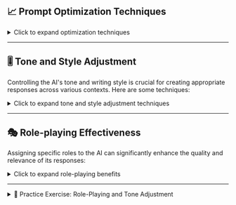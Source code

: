 ## 📈 Prompt Optimization Techniques

<details>
<summary>Click to expand optimization techniques</summary>

### 🔄 Iterative Refinement
Start basic and gradually improve based on results.

### 🆚 A/B Testing
Compare different versions to determine the best performer.

### 📚 Prompt Libraries
Maintain a collection of effective prompts for reuse.

### 🤝 Collaborative Prompting
Combine team insights for stronger prompts.

</details>

---

## 🎚️ Tone and Style Adjustment

Controlling the AI's tone and writing style is crucial for creating appropriate responses across various contexts. Here are some techniques:

<details>
<summary>Click to expand tone and style adjustment techniques</summary>

### 📝 Explicit Instructions
Directly specify the desired tone in your prompt.
> **Example:** "Respond in a formal, professional tone" or "Write in a casual, friendly style."

### 📄 Exemplar Texts
Provide a sample text with the desired tone for the AI to emulate.

### 👤 Persona Assignment
Give the AI a specific persona that naturally embodies the desired tone.
> **Example:** "Respond as a seasoned corporate executive" or "Write as a friendly neighborhood barista."

### 📖 Vocabulary Guidance
Suggest specific word choices or phrases that align with the desired tone.

</details>

---

## 🎭 Role-playing Effectiveness

Assigning specific roles to the AI can significantly enhance the quality and relevance of its responses:

<details>
<summary>Click to expand role-playing benefits</summary>

### 🧠 Enhanced Expertise
By instructing the AI to act as an expert in a particular field, you can elicit more detailed and accurate responses.

### 🌍 Contextual Appropriateness
Role-playing helps the AI understand the context better, leading to more suitable answers.

### 💡 Creativity Boost
Assigning creative roles can lead to more imaginative outputs.
> **Example:** "Act as a sci-fi author"

### ⚖️ Ethical Considerations
Role-playing can be used to reinforce ethical behavior.
> **Example:** "Act as an impartial judge"

</details>

---

<details>
<summary>📝 Practice Exercise: Role-Playing and Tone Adjustment</summary>

Create a prompt that demonstrates both role-playing and tone adjustment. Choose a specific scenario and:

1. Assign a role to the AI
2. Specify a particular tone or style
3. Provide a clear objective
4. Include any necessary context or constraints


</details>
